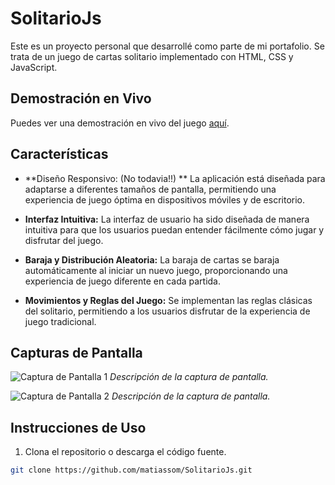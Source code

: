﻿# SolitarioJs
 
Este es un proyecto personal que desarrollé como parte de mi portafolio. Se trata de un juego de cartas solitario implementado con HTML, CSS y JavaScript.

## Demostración en Vivo

Puedes ver una demostración en vivo del juego [aquí](https://solitariojs.sombeck.dev/).

## Características

- **Diseño Responsivo: (No todavia!!) ** La aplicación está diseñada para adaptarse a diferentes tamaños de pantalla, permitiendo una experiencia de juego óptima en dispositivos móviles y de escritorio.

- **Interfaz Intuitiva:** La interfaz de usuario ha sido diseñada de manera intuitiva para que los usuarios puedan entender fácilmente cómo jugar y disfrutar del juego.

- **Baraja y Distribución Aleatoria:** La baraja de cartas se baraja automáticamente al iniciar un nuevo juego, proporcionando una experiencia de juego diferente en cada partida.

- **Movimientos y Reglas del Juego:** Se implementan las reglas clásicas del solitario, permitiendo a los usuarios disfrutar de la experiencia de juego tradicional.

## Capturas de Pantalla

![Captura de Pantalla 1](ruta-a-captura-de-pantalla-1.png)
*Descripción de la captura de pantalla.*

![Captura de Pantalla 2](ruta-a-captura-de-pantalla-2.png)
*Descripción de la captura de pantalla.*

## Instrucciones de Uso

1. Clona el repositorio o descarga el código fuente.

```bash
git clone https://github.com/matiassom/SolitarioJs.git
